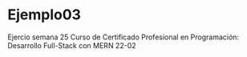 # Ejemplo03
Ejercio semana 25 Curso de Certificado Profesional en Programación: Desarrollo Full-Stack con MERN 22-02
